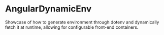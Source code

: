 # AngularDynamicEnv

Showcase of how to generate environment through dotenv and dynamically fetch it at runtime, allowing for configurable
front-end containers.
